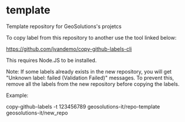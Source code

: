 # template
Template repository for GeoSolutions's projetcs

To copy label from this repository to another use the tool linked below:

https://github.com/jvandemo/copy-github-labels-cli

This requires Node.JS to be installed.

Note: If some labels already exists in the new repository, you will get "Unknown label: failed (Validation Failed)" messages. To prevent this, remove all the labels from the new repository before copying the labels.

Example:

copy-github-labels -t 123456789 geosolutions-it/repo-template geosolutions-it/new_repo
